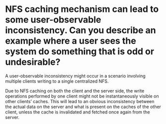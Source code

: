 # NFS caching mechanism can lead to some user-observable inconsistency. Can you describe an example where a user sees the system do something that is odd or undesirable?

A user-observable inconsistency might occur in a scenario involving multiple clients writing to a single centralized NFS.

Due to NFS caching on both the client and the server side, the write operations performed by one client might not be instantaneously visible on other clients’ caches. This will lead to an obvious inconsistency between the actual data on the server and what is present on the caches of the other client, unless the cache is invalidated and fetched once again from the server.

